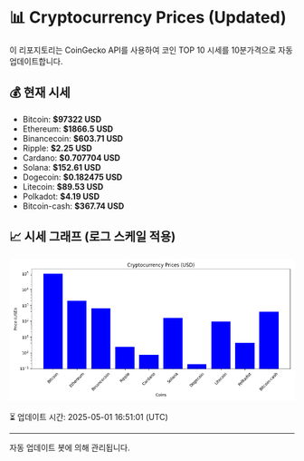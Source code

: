 
# 📊 Cryptocurrency Prices (Updated)

이 리포지토리는 CoinGecko API를 사용하여 코인 TOP 10 시세를 10분가격으로 자동 업데이트합니다.

## 💰 현재 시세
- Bitcoin: **$97322 USD**
- Ethereum: **$1866.5 USD**
- Binancecoin: **$603.71 USD**
- Ripple: **$2.25 USD**
- Cardano: **$0.707704 USD**
- Solana: **$152.61 USD**
- Dogecoin: **$0.182475 USD**
- Litecoin: **$89.53 USD**
- Polkadot: **$4.19 USD**
- Bitcoin-cash: **$367.74 USD**

## 📈 시세 그래프 (로그 스케일 적용)
![Crypto Prices](crypto_prices.png)

⏳ 업데이트 시간: 2025-05-01 16:51:01 (UTC)

---
자동 업데이트 봇에 의해 관리됩니다.
